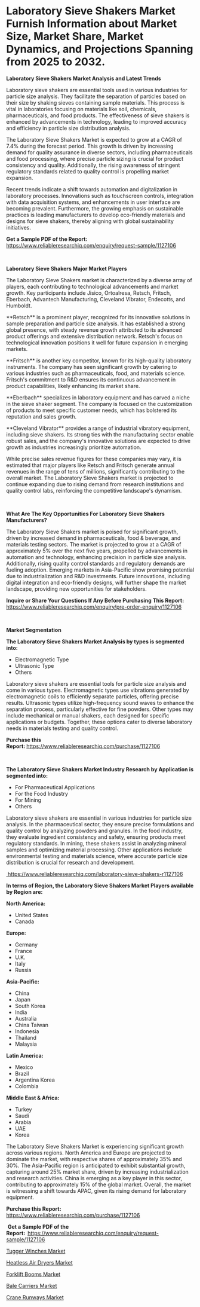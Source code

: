<p><h1>Laboratory Sieve Shakers Market Furnish Information about Market Size, Market Share, Market Dynamics, and Projections Spanning from 2025 to 2032.</h1></p><p><strong>Laboratory Sieve Shakers Market Analysis and Latest Trends</strong></p>
<p><p>Laboratory sieve shakers are essential tools used in various industries for particle size analysis. They facilitate the separation of particles based on their size by shaking sieves containing sample materials. This process is vital in laboratories focusing on materials like soil, chemicals, pharmaceuticals, and food products. The effectiveness of sieve shakers is enhanced by advancements in technology, leading to improved accuracy and efficiency in particle size distribution analysis.</p><p>The Laboratory Sieve Shakers Market is expected to grow at a CAGR of 7.4% during the forecast period. This growth is driven by increasing demand for quality assurance in diverse sectors, including pharmaceuticals and food processing, where precise particle sizing is crucial for product consistency and quality. Additionally, the rising awareness of stringent regulatory standards related to quality control is propelling market expansion. </p><p>Recent trends indicate a shift towards automation and digitalization in laboratory processes. Innovations such as touchscreen controls, integration with data acquisition systems, and enhancements in user interface are becoming prevalent. Furthermore, the growing emphasis on sustainable practices is leading manufacturers to develop eco-friendly materials and designs for sieve shakers, thereby aligning with global sustainability initiatives.</p></p>
<p><strong>Get a Sample PDF of the Report:&nbsp;</strong> <a href="https://www.reliableresearchiq.com/enquiry/request-sample/1127106?utm_campaign=1140&utm_medium=2&utm_source=Github&utm_content=ia&utm_term=10042025&utm_id=laboratory-sieve-shakers">https://www.reliableresearchiq.com/enquiry/request-sample/1127106</a></p>
<p>&nbsp;</p>
<p><strong>Laboratory Sieve Shakers Major Market Players</strong></p>
<p><p>The Laboratory Sieve Shakers market is characterized by a diverse array of players, each contributing to technological advancements and market growth. Key participants include Jisico, Ortoalresa, Retsch, Fritsch, Eberbach, Advantech Manufacturing, Cleveland Vibrator, Endecotts, and Humboldt.</p><p>**Retsch** is a prominent player, recognized for its innovative solutions in sample preparation and particle size analysis. It has established a strong global presence, with steady revenue growth attributed to its advanced product offerings and extensive distribution network. Retsch's focus on technological innovation positions it well for future expansion in emerging markets.</p><p>**Fritsch** is another key competitor, known for its high-quality laboratory instruments. The company has seen significant growth by catering to various industries such as pharmaceuticals, food, and materials science. Fritsch's commitment to R&D ensures its continuous advancement in product capabilities, likely enhancing its market share.</p><p>**Eberbach** specializes in laboratory equipment and has carved a niche in the sieve shaker segment. The company is focused on the customization of products to meet specific customer needs, which has bolstered its reputation and sales growth.</p><p>**Cleveland Vibrator** provides a range of industrial vibratory equipment, including sieve shakers. Its strong ties with the manufacturing sector enable robust sales, and the company's innovative solutions are expected to drive growth as industries increasingly prioritize automation.</p><p>While precise sales revenue figures for these companies may vary, it is estimated that major players like Retsch and Fritsch generate annual revenues in the range of tens of millions, significantly contributing to the overall market. The Laboratory Sieve Shakers market is projected to continue expanding due to rising demand from research institutions and quality control labs, reinforcing the competitive landscape's dynamism.</p></p>
<p>&nbsp;</p>
<p><strong>What Are The Key Opportunities For Laboratory Sieve Shakers Manufacturers?</strong></p>
<p><p>The Laboratory Sieve Shakers market is poised for significant growth, driven by increased demand in pharmaceuticals, food & beverage, and materials testing sectors. The market is projected to grow at a CAGR of approximately 5% over the next five years, propelled by advancements in automation and technology, enhancing precision in particle size analysis. Additionally, rising quality control standards and regulatory demands are fueling adoption. Emerging markets in Asia-Pacific show promising potential due to industrialization and R&D investments. Future innovations, including digital integration and eco-friendly designs, will further shape the market landscape, providing new opportunities for stakeholders.</p></p>
<p><strong>Inquire or Share Your Questions If Any Before Purchasing This Report:</strong> <a href="https://www.reliableresearchiq.com/enquiry/pre-order-enquiry/1127106?utm_campaign=1140&utm_medium=2&utm_source=Github&utm_content=ia&utm_term=10042025&utm_id=laboratory-sieve-shakers">https://www.reliableresearchiq.com/enquiry/pre-order-enquiry/1127106</a></p>
<p>&nbsp;</p>
<p><strong>Market Segmentation</strong></p>
<p><strong>The Laboratory Sieve Shakers Market Analysis by types is segmented into:</strong></p>
<p><ul><li>Electromagnetic Type</li><li>Ultrasonic Type</li><li>Others</li></ul></p>
<p><p>Laboratory sieve shakers are essential tools for particle size analysis and come in various types. Electromagnetic types use vibrations generated by electromagnetic coils to efficiently separate particles, offering precise results. Ultrasonic types utilize high-frequency sound waves to enhance the separation process, particularly effective for fine powders. Other types may include mechanical or manual shakers, each designed for specific applications or budgets. Together, these options cater to diverse laboratory needs in materials testing and quality control.</p></p>
<p><strong>Purchase this Report:&nbsp;</strong><a href="https://www.reliableresearchiq.com/purchase/1127106?utm_campaign=1140&utm_medium=2&utm_source=Github&utm_content=ia&utm_term=10042025&utm_id=laboratory-sieve-shakers">https://www.reliableresearchiq.com/purchase/1127106</a></p>
<p>&nbsp;</p>
<p><strong>The Laboratory Sieve Shakers Market Industry Research by Application is segmented into:</strong></p>
<p><ul><li>For Pharmaceutical Applications</li><li>For the Food Industry</li><li>For Mining</li><li>Others</li></ul></p>
<p><p>Laboratory sieve shakers are essential in various industries for particle size analysis. In the pharmaceutical sector, they ensure precise formulations and quality control by analyzing powders and granules. In the food industry, they evaluate ingredient consistency and safety, ensuring products meet regulatory standards. In mining, these shakers assist in analyzing mineral samples and optimizing material processing. Other applications include environmental testing and materials science, where accurate particle size distribution is crucial for research and development.</p></p>
<p><a href="https://www.reliableresearchiq.com/laboratory-sieve-shakers-r1127106?utm_campaign=1140&utm_medium=2&utm_source=Github&utm_content=ia&utm_term=10042025&utm_id=laboratory-sieve-shakers">&nbsp;https://www.reliableresearchiq.com/laboratory-sieve-shakers-r1127106</a></p>
<p><strong>In terms of Region, the Laboratory Sieve Shakers Market Players available by Region are:</strong></p>
<p>
    <p> <strong> North America: </strong>
        <ul>
            <li>United States</li>
            <li>Canada</li>
        </ul>
        </p> 
    <p> <strong> Europe: </strong>
        <ul>
            <li>Germany</li>
            <li>France</li>
            <li>U.K.</li>
            <li>Italy</li>
            <li>Russia</li>
        </ul>
        </p> 
    <p> <strong> Asia-Pacific: </strong>
        <ul>
            <li>China</li>
            <li>Japan</li>
            <li>South Korea</li>
            <li>India</li>
            <li>Australia</li>
            <li>China Taiwan</li>
            <li>Indonesia</li>
            <li>Thailand</li>
            <li>Malaysia</li>
        </ul>
        </p> 
    <p> <strong> Latin America: </strong>
        <ul>
            <li>Mexico</li>
            <li>Brazil</li>
            <li>Argentina Korea</li>
            <li>Colombia</li>
        </ul>
        </p> 
    <p> <strong> Middle East & Africa: </strong>
        <ul>
            <li>Turkey</li>
            <li>Saudi</li>
            <li>Arabia</li>
            <li>UAE</li>
            <li>Korea</li>
        </ul>
    </p>
    </p>
<p><p>The Laboratory Sieve Shakers Market is experiencing significant growth across various regions. North America and Europe are projected to dominate the market, with respective shares of approximately 35% and 30%. The Asia-Pacific region is anticipated to exhibit substantial growth, capturing around 25% market share, driven by increasing industrialization and research activities. China is emerging as a key player in this sector, contributing to approximately 15% of the global market. Overall, the market is witnessing a shift towards APAC, given its rising demand for laboratory equipment.</p></p>
<p><strong>Purchase this Report: </strong><a href="https://www.reliableresearchiq.com/purchase/1127106?utm_campaign=1140&utm_medium=2&utm_source=Github&utm_content=ia&utm_term=10042025&utm_id=laboratory-sieve-shakers">https://www.reliableresearchiq.com/purchase/1127106</a></p>
<p>&nbsp;<strong>Get a Sample PDF of the Report:&nbsp;&nbsp;</strong><a href="https://www.reliableresearchiq.com/enquiry/request-sample/1127106?utm_campaign=1140&utm_medium=2&utm_source=Github&utm_content=ia&utm_term=10042025&utm_id=laboratory-sieve-shakers">https://www.reliableresearchiq.com/enquiry/request-sample/1127106</a></p>
<p><strong></strong></p>
<p><p><a href="https://github.com/marloy8/Market-Research-Report-List-7/blob/main/tugger-winches-market.md?utm_campaign=1140&utm_medium=2&utm_source=Github&utm_content=ia&utm_term=10042025&utm_id=laboratory-sieve-shakers">Tugger Winches Market</a></p><p><a href="https://github.com/leolamarnal9/Market-Research-Report-List-1/blob/main/heatless-air-dryers-market.md?utm_campaign=1140&utm_medium=2&utm_source=Github&utm_content=ia&utm_term=10042025&utm_id=laboratory-sieve-shakers">Heatless Air Dryers Market</a></p><p><a href="https://github.com/WashimHussain441/Market-Research-Report-List-2/blob/main/forklift-booms-market.md?utm_campaign=1140&utm_medium=2&utm_source=Github&utm_content=ia&utm_term=10042025&utm_id=laboratory-sieve-shakers">Forklift Booms Market</a></p><p><a href="https://github.com/hgf64gh/Market-Research-Report-List-2/blob/main/bale-carriers-market.md?utm_campaign=1140&utm_medium=2&utm_source=Github&utm_content=ia&utm_term=10042025&utm_id=laboratory-sieve-shakers">Bale Carriers Market</a></p><p><a href="https://github.com/SanjidaMahmud54/Market-Research-Report-List-2/blob/main/crane-runways-market.md?utm_campaign=1140&utm_medium=2&utm_source=Github&utm_content=ia&utm_term=10042025&utm_id=laboratory-sieve-shakers">Crane Runways Market</a></p></p>